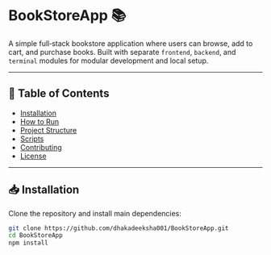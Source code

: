 # BookStoreApp 📚

A simple full‑stack bookstore application where users can browse, add to cart, and purchase books. Built with separate `frontend`, `backend`, and `terminal` modules for modular development and local setup.

---

## 📘 Table of Contents
- [Installation](#installation)
- [How to Run](#how-to-run)
- [Project Structure](#project-structure)
- [Scripts](#scripts)
- [Contributing](#contributing)
- [License](#license)

---

## 📥 Installation

Clone the repository and install main dependencies:
```bash
git clone https://github.com/dhakadeeksha001/BookStoreApp.git
cd BookStoreApp
npm install
